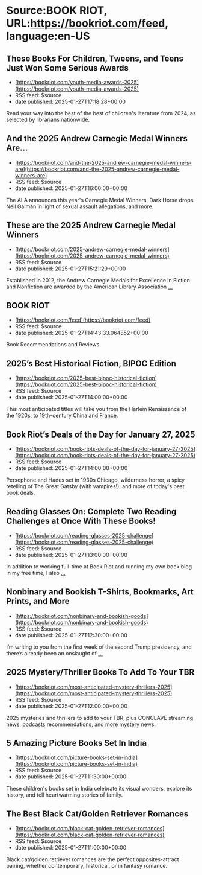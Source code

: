 # Source:BOOK RIOT, URL:https://bookriot.com/feed, language:en-US

## These Books For Children, Tweens, and Teens Just Won Some Serious Awards
 - [https://bookriot.com/youth-media-awards-2025](https://bookriot.com/youth-media-awards-2025)
 - RSS feed: $source
 - date published: 2025-01-27T17:18:28+00:00

Read your way into the best of the best of children's literature from 2024, as selected by librarians nationwide.

## And the 2025 Andrew Carnegie Medal Winners Are…
 - [https://bookriot.com/and-the-2025-andrew-carnegie-medal-winners-are](https://bookriot.com/and-the-2025-andrew-carnegie-medal-winners-are)
 - RSS feed: $source
 - date published: 2025-01-27T16:00:00+00:00

The ALA announces this year's Carnegie Medal Winners, Dark Horse drops Neil Gaiman in light of sexual assault allegations, and more.

## These are the 2025 Andrew Carnegie Medal Winners
 - [https://bookriot.com/2025-andrew-carnegie-medal-winners](https://bookriot.com/2025-andrew-carnegie-medal-winners)
 - RSS feed: $source
 - date published: 2025-01-27T15:21:29+00:00

Established in 2012, the Andrew Carnegie Medals for Excellence in Fiction and Nonfiction are awarded by the American Library Association <a class="read-more" href="https://bookriot.com/2025-andrew-carnegie-medal-winners/">...</a>

## BOOK RIOT
 - [https://bookriot.com/feed](https://bookriot.com/feed)
 - RSS feed: $source
 - date published: 2025-01-27T14:43:33.064852+00:00

Book Recommendations and Reviews

## 2025’s Best Historical Fiction, BIPOC Edition
 - [https://bookriot.com/2025-best-bipoc-historical-fiction](https://bookriot.com/2025-best-bipoc-historical-fiction)
 - RSS feed: $source
 - date published: 2025-01-27T14:00:00+00:00

This most anticipated titles will take you from the Harlem Renaissance of the 1920s, to 19th-century China and France.

## Book Riot’s Deals of the Day for January 27, 2025
 - [https://bookriot.com/book-riots-deals-of-the-day-for-january-27-2025](https://bookriot.com/book-riots-deals-of-the-day-for-january-27-2025)
 - RSS feed: $source
 - date published: 2025-01-27T14:00:00+00:00

Persephone and Hades set in 1930s Chicago, wilderness horror, a spicy retelling of The Great Gatsby (with vampires!), and more of today's best book deals.

## Reading Glasses On: Complete Two Reading Challenges at Once With These Books!
 - [https://bookriot.com/reading-glasses-2025-challenge](https://bookriot.com/reading-glasses-2025-challenge)
 - RSS feed: $source
 - date published: 2025-01-27T13:00:00+00:00

In addition to working full-time at Book Riot and running my own book blog in my free time, I also <a class="read-more" href="https://bookriot.com/reading-glasses-2025-challenge/">...</a>

## Nonbinary and Bookish T-Shirts, Bookmarks, Art Prints, and More
 - [https://bookriot.com/nonbinary-and-bookish-goods](https://bookriot.com/nonbinary-and-bookish-goods)
 - RSS feed: $source
 - date published: 2025-01-27T12:30:00+00:00

I&#8217;m writing to you from the first week of the second Trump presidency, and there&#8217;s already been an onslaught of <a class="read-more" href="https://bookriot.com/nonbinary-and-bookish-goods/">...</a>

## 2025 Mystery/Thriller Books To Add To Your TBR
 - [https://bookriot.com/most-anticipated-mystery-thrillers-2025](https://bookriot.com/most-anticipated-mystery-thrillers-2025)
 - RSS feed: $source
 - date published: 2025-01-27T12:00:00+00:00

2025 mysteries and thrillers to add to your TBR, plus CONCLAVE streaming news, podcasts recommendations, and more mystery news.

## 5 Amazing Picture Books Set In India
 - [https://bookriot.com/picture-books-set-in-india](https://bookriot.com/picture-books-set-in-india)
 - RSS feed: $source
 - date published: 2025-01-27T11:30:00+00:00

These children's books set in India celebrate its visual wonders, explore its history, and tell heartwarming stories of family.

## The Best Black Cat/Golden Retriever Romances
 - [https://bookriot.com/black-cat-golden-retriever-romances](https://bookriot.com/black-cat-golden-retriever-romances)
 - RSS feed: $source
 - date published: 2025-01-27T11:00:00+00:00

Black cat/golden retriever romances are the perfect opposites-attract pairing, whether contemporary, historical, or in fantasy romance.

